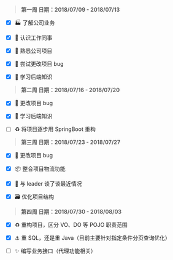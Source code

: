 > **第一周  日期：2018/07/09 - 2018/07/13**	       

- [x] :factory: 了解公司业务 
- [x] :construction_worker: 认识工作同事 
- [x] :file_folder: 熟悉公司项目 
- [x] :bug: 尝试更改项目 bug 
- [x] :memo: 学习后端知识 



> **第二周  日期：2018/07/16 - 2018/07/20**

- [x] :bug: 更改项目 bug
- [x] :memo: 学习后端知识 
- [ ] :recycle: 将项目逐步用 SpringBoot 重构 




> **第三周  日期：2018/07/23 - 2018/07/27**

- [x] :bug: 更改项目 bug
- [x] :package: 整合项目物流功能 
- [x] :busts_in_silhouette: 与 leader 谈了谈最近情况 
- [x] :card_file_box: 优化项目结构



> **第四周  日期：2018/07/30 - 2018/08/03**

- [x] :recycle: 重构项目，区分 VO、DO 等 POJO 职责范围
- [x] :anchor: 重 SQL，还是重 Java（目前主要针对指定条件分页查询优化）
- [ ] :sparkles: 编写业务接口（代理功能相关）

